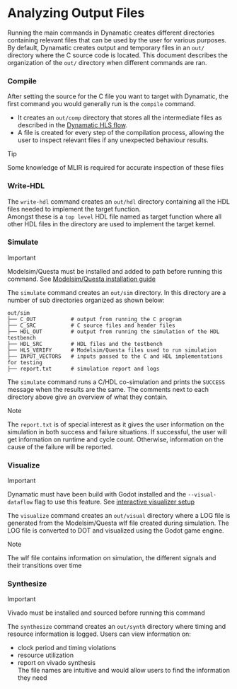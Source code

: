 # Analyzing Output Files
Running the main commands in Dynamatic creates different directories containing relevant files that can be used by the user for various purposes. By default, Dynamatic creates output and temporary files in an `out/` directory where the C source code is located. This document describes the organization of the `out/` directory when different commands are ran. 

### Compile
After setting the source for the C file you want to target with Dynamatic, the first command you would generally run is the `compile` command.  
- It creates an `out/comp` directory that stores all the intermediate files as described in the [Dynamatic HLS flow](../DeveloperGuide/DynamaticHLSFlow.md).
- A file is created for every step of the compilation process, allowing the user to inspect relevant files if any unexpected behaviour results.
> [!TIP]
> Some knowledge of MLIR is required for accurate inspection of these files

### Write-HDL
The `write-hdl` command creates an `out/hdl` directory containing all the HDL files needed to implement the target function.  
Amongst these is a `top level` HDL file named as target function where all other HDL files in the directory are used to implement the target kernel.

### Simulate
> [!IMPORTANT]
> Modelsim/Questa must be installed and added to path before running this command. See [Modelsim/Questa installation guide](AdvancedBuild.md#6-modelsimquesta-installation)  

The `simulate` command creates an `out/sim` directory. In this directory are a number of sub directories organized as shown below:
```
out/sim
├── C_OUT           # output from running the C program
├── C_SRC           # C source files and header files
├── HDL_OUT         # output from running the simulation of the HDL testbench
├── HDL_SRC         # HDL files and the testbench
├── HLS_VERIFY      # Modelsim/Questa files used to run simulation
├── INPUT_VECTORS   # inputs passed to the C and HDL implementations for testing
├── report.txt      # simulation report and logs
```
The `simulate` command runs a C/HDL co-simulation and prints the `SUCCESS` message when the results are the same. The comments next to each directory above give an overview of what they contain.  
> [!NOTE]  
> The `report.txt` is of special interest as it gives the user information on the simulation in both success and failure situations. If successful, the user will get information on runtime and cycle count. Otherwise, information on the cause of the failure will be reported.  

### Visualize
> [!IMPORTANT]
> Dynamatic must have been build with Godot installed and the `--visual-dataflow` flag to use this feature. See [interactive visualizer setup](AdvancedBuild.md#4-interactive-dataflow-circuit-visualizer)  

The `visualize` command creates an `out/visual` directory where a LOG file is generated from the Modelsim/Questa wlf file created during simulation. The LOG file is converted to DOT and visualized using the Godot game engine.  
> [!NOTE]
> The wlf file contains information on simulation, the different signals and their transitions over time  

### Synthesize
> [!IMPORTANT]
> Vivado must be installed and sourced before running this command  

The `synthesize` command creates an `out/synth` directory where timing and resource information is logged. Users can view information on:
- clock period and timing violations
- resource utilization
- report on vivado synthesis  
The file names are intuitive and would allow users to find the information they need  